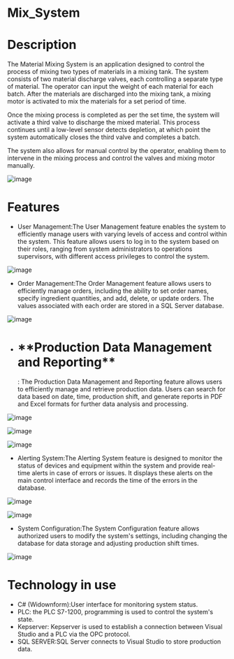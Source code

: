 # Mix_System
# Description
The Material Mixing System is an application designed to control the process of mixing two types of materials in a mixing tank. The system consists of two material discharge valves, each controlling a separate type of material. The operator can input the weight of each material for each batch. After the materials are discharged into the mixing tank, a mixing motor is activated to mix the materials for a set period of time.

Once the mixing process is completed as per the set time, the system will activate a third valve to discharge the mixed material. This process continues until a low-level sensor detects depletion, at which point the system automatically closes the third valve and completes a batch.

The system also allows for manual control by the operator, enabling them to intervene in the mixing process and control the valves and mixing motor manually.

![image](https://github.com/vanhau13032001/mix_system/assets/131149905/7be4de25-4d95-44be-97b4-065aa87917b7)

# Features
 + User Management:The User Management feature enables the system to efficiently manage users with varying levels of access and control within the system. This feature allows users to log in to the system based on their roles, ranging from system administrators to operations supervisors, with different access privileges to control the system.
   
![image](https://github.com/vanhau13032001/mix_system/assets/131149905/57df7a98-4a8a-4e21-bbc8-ce03112204b9)

 + Order Management:The Order Management feature allows users to efficiently manage orders, including the ability to set order names, specify ingredient quantities, and add, delete, or update orders. The values associated with each order are stored in a SQL Server database.
   
![image](https://github.com/vanhau13032001/mix_system/assets/131149905/bf88cd3a-a155-4fd7-b9bf-247abb84d80d)

+ <h1>**Production Data Management and Reporting**</h1>: The Production Data Management and Reporting feature allows users to efficiently manage and retrieve production data. Users can search for data based on date, time, production shift, and generate reports in PDF and Excel formats for further data analysis and processing.
  
![image](https://github.com/vanhau13032001/mix_system/assets/131149905/d1685268-eef6-43f6-9736-f67f4c0bb36f)

![image](https://github.com/vanhau13032001/mix_system/assets/131149905/739b3702-d690-4fbc-85d8-ed05de8bbc5b)

![image](https://github.com/vanhau13032001/mix_system/assets/131149905/f4e5bae7-2eff-4727-b365-12a170428c86)

+ Alerting System:The Alerting System feature is designed to monitor the status of devices and equipment within the system and provide real-time alerts in case of errors or issues. It displays these alerts on the main control interface and records the time of the errors in the database.

![image](https://github.com/vanhau13032001/mix_system/assets/131149905/48675ac7-dbf3-4177-b9d5-077167471c5d)

![image](https://github.com/vanhau13032001/mix_system/assets/131149905/7d00720e-345a-49ab-9acb-c07cbb15bc37)

+ System Configuration:The System Configuration feature allows authorized users to modify the system's settings, including changing the database for data storage and adjusting production shift times.

![image](https://github.com/vanhau13032001/mix_system/assets/131149905/5a4b60d0-eff6-47c5-b0ee-90f8eeeeb863)

 # Technology in use
 
+ C# (Widownform):User interface for monitoring system status.
+ PLC: the PLC S7-1200, programming is used to control the system's state.
+ Kepserver: Kepserver is used to establish a connection between Visual Studio and a PLC via the OPC protocol.
+ SQL SERVER:SQL Server connects to Visual Studio to store production data.




